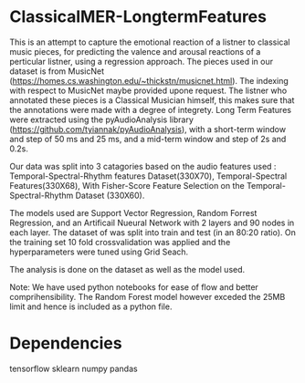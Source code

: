 # ClassicalMER-LongtermFeatures

This is an attempt to capture the emotional reaction of a listner to classical music pieces, for predicting the valence and arousal reactions of a perticular listner, using a regression approach. The pieces used in our dataset is from MusicNet (https://homes.cs.washington.edu/~thickstn/musicnet.html). The indexing with respect to MusicNet maybe provided upone request.
The listner who annotated these pieces is a Classical Musician himself, this makes sure that the annotations were made with a degree of integrety. Long Term Features were extracted using the pyAudioAnalysis library (https://github.com/tyiannak/pyAudioAnalysis), with a short-term window and step of 50 ms and 25 ms, and a mid-term window and step of 2s and 0.2s.

Our data was split into 3 catagories based on the audio features used : Temporal-Spectral-Rhythm features Dataset(330X70), Temporal-Spectral Features(330X68), With Fisher-Score Feature Selection on the Temporal-Spectral-Rhythm Dataset (330X60). 

The models used are Support Vector Regression, Random Forrest Regression, and an Artificail Nueural Network with 2 layers and 90 nodes in each layer. The dataset of was split into train and test (in an 80:20 ratio). On the training set 10 fold crossvalidation was applied and the hyperparameters were tuned using Grid Seach. 

The analysis is done on the dataset as well as the model used.

Note: We have used python notebooks for ease of flow and better comprihensibility. The Random Forest model however exceded the 25MB limit and hence is included as a python file.

# Dependencies

tensorflow
sklearn
numpy
pandas
